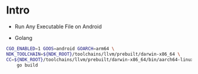 # Intro

- Run Any Executable File on Android

- Golang
```bash
CGO_ENABLED=1 GOOS=android GOARCH=arm64 \
NDK_TOOLCHAIN=${NDK_ROOT}/toolchains/llvm/prebuilt/darwin-x86_64 \
CC=${NDK_ROOT}/toolchains/llvm/prebuilt/darwin-x86_64/bin/aarch64-linux-android33-clang \
	go build
```